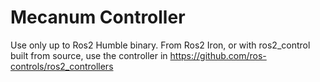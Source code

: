# Mecanum Controller

Use only up to Ros2 Humble binary. From Ros2 Iron, or with ros2_control built from source, use the controller in https://github.com/ros-controls/ros2_controllers
